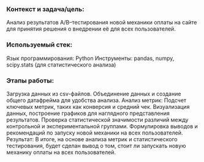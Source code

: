 ### Контекст и задача/цель:
Анализ результатов A/B–тестирования новой механики оплаты на сайте для принятия решения о внедрении её для всех пользователей.

### Используемый стек:
Язык программирования: Python
Инструменты: pandas, numpy, scipy.stats (для статистического анализа)
### Этапы работы:
Загрузка данных из csv-файлов.
Объединение данных и создание общего датафрейма для удобства анализа.
Анализ метрик:
Подсчет ключевых метрик, таких как конверсия и средний чек.
Визуализация данных, построение графиков для наглядного представления результатов.
Проверка статистической значимости различий между контрольной и экспериментальной группами.
Формулировка выводов и рекомендаций по запуску новой механики на всех пользователей.
Результат:
В итоге, на основе анализа метрик и статистического тестирования, будет сделан вывод о том, стоит ли запускать новую механику оплаты на всех пользователей.
